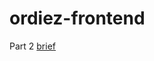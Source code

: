 # ordiez-frontend

Part 2
[brief](https://gist.github.com/primaulia/cdf4e7b15737b46fc99e9114b9f392d0)

